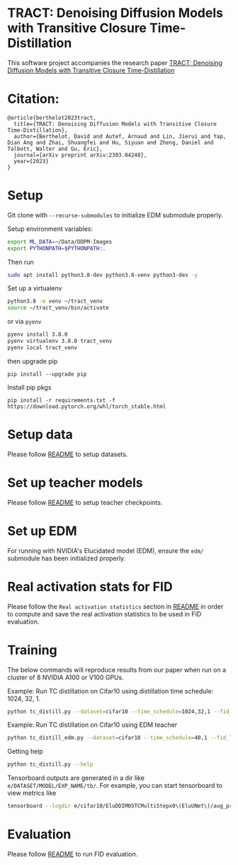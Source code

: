 # TRACT: Denoising Diffusion Models with Transitive Closure Time-Distillation
This software project accompanies the research paper [TRACT: Denoising Diffusion Models with Transitive Closure Time-Distillation](https://arxiv.org/abs/2303.04248)

# Citation:
```
@article{berthelot2023tract,
  title={TRACT: Denoising Diffusion Models with Transitive Closure Time-Distillation},
  author={Berthelot, David and Autef, Arnaud and Lin, Jierui and Yap, Dian Ang and Zhai, Shuangfei and Hu, Siyuan and Zheng, Daniel and Talbott, Walter and Gu, Eric},
  journal={arXiv preprint arXiv:2303.04248},
  year={2023}
}
```

# Setup

Git clone with `--recurse-submodules` to initialize EDM submodule properly.

Setup environment variables:

```bash
export ML_DATA=~/Data/DDPM-Images
export PYTHONPATH=$PYTHONPATH:.
```

Then run
```bash
sudo apt install python3.8-dev python3.8-venv python3-dev -y
```

Set up a virtualenv

```bash
python3.8 -m venv ~/tract_venv
source ~/tract_venv/bin/activate
```

or via `pyenv`

```bash
pyenv install 3.8.0
pyenv virtualenv 3.8.0 tract_venv
pyenv local tract_venv
```

then upgrade pip
```
pip install --upgrade pip
```

Install pip pkgs
```
pip install -r requirements.txt -f https://download.pytorch.org/whl/torch_stable.html
```

# Setup data

Please follow [README](data/README.md) to setup datasets.

# Set up teacher models

Please follow [README](teacher/README.md) to setup teacher checkpoints.

# Set up EDM
For running with NVIDIA's Elucidated model (EDM), ensure the `edm/`
submodule has been initialized properly.

# Real activation stats for FID

Please follow the `Real activation statistics` section in [README](fid/README.md) in order to compute and save the real activation statistics to be used in FID evaluation.

# Training

The below commands will reproduce results from our paper when run on a cluster of 8 NVIDIA A100 or V100 GPUs.

Example: Run TC distillation on Cifar10 using distillation time schedule: 1024, 32, 1.

```bash
python tc_distill.py --dataset=cifar10 --time_schedule=1024,32,1 --fid_len=50000 --report_fid_len=8M --report_img_len=8M --train_len=96M
```

Example: Run TC distillation on Cifar10 using EDM teacher
```bash
python tc_distill_edm.py --dataset=cifar10 --time_schedule=40,1 --fid_len=50000 --report_fid_len=8M --report_img_len=8M --train_len=96M --batch=512
```

Getting help

```bash
python tc_distill.py --help
```

Tensorboard outputs are generated in a dir like `e/DATASET/MODEL/EXP_NAME/tb/`. For example, you can start tensorboard to view metrics like
```bash
tensorboard --logdir e/cifar10/EluDDIM05TCMultiStepx0\(EluUNet\)/aug_prob@0.0_batch@8_dropout@0.0_ema@0.9996_lr@0.001_lr_warmup@None_res@32_sema@0.1_time_schedule@40,1_timesteps@40/tb/ --bind_all
```

# Evaluation

Please follow [README](fid/README.md) to run FID evaluation.
